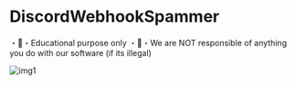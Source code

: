 # DiscordWebhookSpammer


・🚧・Educational purpose only
・🚧・We are NOT responsible of anything you do with our software (if its illegal)



![img1](https://user-images.githubusercontent.com/97565183/173201847-6b949f22-4409-409e-b935-d31b13a2112c.png)
